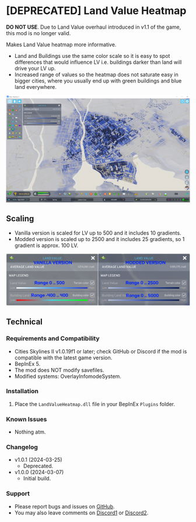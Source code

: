 # [DEPRECATED] Land Value Heatmap

**DO NOT USE**. Due to Land Value overhaul introduced in v1.1 of the game, this mod is no longer valid.

Makes Land Value heatmap more informative.
 - Land and Buildings use the same color scale so it is easy to spot differences that would influence LV i.e. buildings darker than land will drive your LV up.
 - Increased range of values so the heatmap does not saturate easy in bigger cities, where you usually end up with green buildings and blue land everywhere.

![Heatmap](https://raw.githubusercontent.com/infixo/cs2-landvalueheatmap/main/docs/heatmap.png)

## Scaling
- Vanilla version is scaled for LV up to 500 and it includes 10 gradients.
- Modded version is scaled up to 2500 and it includes 25 gradients, so 1 gradient is approx. 100 LV.

![Scaling](https://raw.githubusercontent.com/infixo/cs2-landvalueheatmap/main/docs/scaling.png)

## Technical

### Requirements and Compatibility
- Cities Skylines II v1.0.19f1 or later; check GitHub or Discord if the mod is compatible with the latest game version.
- BepInEx 5.
- The mod does NOT modify savefiles.
- Modified systems: OverlayInfomodeSystem.

### Installation
1. Place the `LandValueHeatmap.dll` file in your BepInEx `Plugins` folder.

### Known Issues
- Nothing atm.

### Changelog
- v1.0.1 (2024-03-25)
  - Deprecated.
- v1.0.0 (2024-03-07)
  - Initial build.

### Support
- Please report bugs and issues on [GitHub](https://github.com/Infixo/CS2-LandValueHeatmap).
- You may also leave comments on [Discord1](https://discord.com/channels/1169011184557637825/1215324720866656386) or [Discord2](https://discord.com/channels/1024242828114673724/1215324529455407154).
